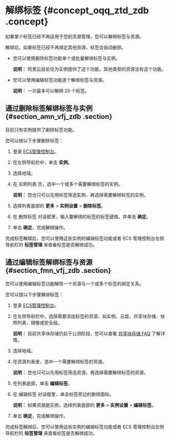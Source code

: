 # 解绑标签 {#concept_oqq_ztd_zdb .concept}

如果某个标签已经不再适用于您的资源管理，您可以解绑标签与资源。

解绑后，如果标签已经不再绑定其他资源，标签会自动删除。

-   您可以使用删除标签功能单个或批量解绑标签与实例。

    **说明：** 阿里云目前仅为实例提供了这个功能。其他类型的资源没有这个功能。

-   您可以使用编辑标签功能逐个解绑标签与资源。

    **说明：** 一次最多可以解绑 20 个标签。


## 通过删除标签解绑标签与实例 {#section_amn_vfj_zdb .section}

目前只有实例提供了删除标签功能。

您可以按以下步骤删除标签：

1.  登录 [ECS管理控制台](https://ecs.console.aliyun.com/)。
2.  在左侧导航栏中，单击 **实例**。
3.  选择地域。
4.  在 实例列表 页，选中一个或多个需要解绑标签的实例。

    **说明：** 您也只可以先用标签筛选实例，再选择需要解绑标签的实例。

5.  选择列表底部的 **更多** \> **实例设置** \> **删除标签**。
6.  在 删除标签 对话框里，输入要解绑的标签的标签键值，并单击 **确定**。
7.  单击 **确定**，完成解绑操作。

完成标签解绑后，您可以使用这些实例的编辑标签功能或者 ECS 管理控制台左侧导航栏的 **标签管理** 来查看标签是否解绑成功。

## 通过编辑标签解绑标签与资源 {#section_fmn_vfj_zdb .section}

您可以使用编辑标签功能解除一个资源与一个或多个标签的绑定关系。

您可以按以下步骤解绑标签：

1.  登录 [ECS管理控制台](https://ecs.console.aliyun.com/?spm=a2c4g.11186623.2.9.FNEORG#/home)。
2.  在左侧导航栏中，选择需要添加标签的资源，如实例、云盘、共享块存储、快照列表、镜像或安全组。

    **说明：** 目前共享块存储仍处于公测阶段，您可以查看 [共享块存储 FAQ](https://www.alibabacloud.com/help/zh/faq-detail/53820.htm)  了解详情。

3.  选择地域。
4.  在资源列表里，选中一个需要解绑标签的资源。

    **说明：** 您也只可以先用标签筛选资源，再选择需要解绑标签的资源。

5.  在列表底部，单击 **编辑标签**。
6.  在 编辑标签 对话框里，单击标签旁边的删除图标。

    **说明：** 如果资源是实例，选择列表底部的 **更多** \> **实例设置** \> **编辑标签**。

7.  单击 **确定**，完成解绑操作。

完成标签解绑后，您可以使用这些实例的编辑标签功能或者 ECS 管理控制台左侧导航栏的 **标签管理** 来查看标签是否解绑成功。

